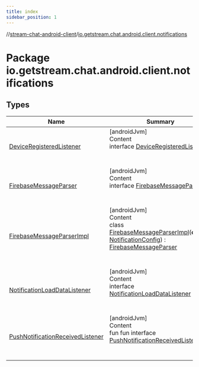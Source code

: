 ```yaml
---
title: index
sidebar_position: 1
---
```

//[stream-chat-android-client](../../index.md)/[io.getstream.chat.android.client.notifications](index.md)



# Package io.getstream.chat.android.client.notifications  


## Types  
  
|  Name |  Summary | 
|---|---|
| <a name="io.getstream.chat.android.client.notifications/DeviceRegisteredListener///PointingToDeclaration/"></a>[DeviceRegisteredListener](DeviceRegisteredListener/index.md)| <a name="io.getstream.chat.android.client.notifications/DeviceRegisteredListener///PointingToDeclaration/"></a>[androidJvm]  <br/>Content  <br/>interface [DeviceRegisteredListener](DeviceRegisteredListener/index.md)  <br/><br/><br/>|
| <a name="io.getstream.chat.android.client.notifications/FirebaseMessageParser///PointingToDeclaration/"></a>[FirebaseMessageParser](FirebaseMessageParser/index.md)| <a name="io.getstream.chat.android.client.notifications/FirebaseMessageParser///PointingToDeclaration/"></a>[androidJvm]  <br/>Content  <br/>interface [FirebaseMessageParser](FirebaseMessageParser/index.md)  <br/><br/><br/>|
| <a name="io.getstream.chat.android.client.notifications/FirebaseMessageParserImpl///PointingToDeclaration/"></a>[FirebaseMessageParserImpl](FirebaseMessageParserImpl/index.md)| <a name="io.getstream.chat.android.client.notifications/FirebaseMessageParserImpl///PointingToDeclaration/"></a>[androidJvm]  <br/>Content  <br/>class [FirebaseMessageParserImpl](FirebaseMessageParserImpl/index.md)(**config**: [NotificationConfig](../io.getstream.chat.android.client.notifications.handler/NotificationConfig/index.md)) : [FirebaseMessageParser](FirebaseMessageParser/index.md)  <br/><br/><br/>|
| <a name="io.getstream.chat.android.client.notifications/NotificationLoadDataListener///PointingToDeclaration/"></a>[NotificationLoadDataListener](NotificationLoadDataListener/index.md)| <a name="io.getstream.chat.android.client.notifications/NotificationLoadDataListener///PointingToDeclaration/"></a>[androidJvm]  <br/>Content  <br/>interface [NotificationLoadDataListener](NotificationLoadDataListener/index.md)  <br/><br/><br/>|
| <a name="io.getstream.chat.android.client.notifications/PushNotificationReceivedListener///PointingToDeclaration/"></a>[PushNotificationReceivedListener](PushNotificationReceivedListener/index.md)| <a name="io.getstream.chat.android.client.notifications/PushNotificationReceivedListener///PointingToDeclaration/"></a>[androidJvm]  <br/>Content  <br/>fun fun interface [PushNotificationReceivedListener](PushNotificationReceivedListener/index.md)  <br/><br/><br/>|

